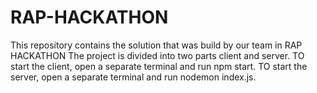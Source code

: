 # RAP-HACKATHON
This repository contains the solution that was build by our team in RAP HACKATHON
The project is divided into two parts client and server.
TO start the client, open a separate terminal and run npm start.
TO start the server, open a separate terminal and run nodemon index.js.
